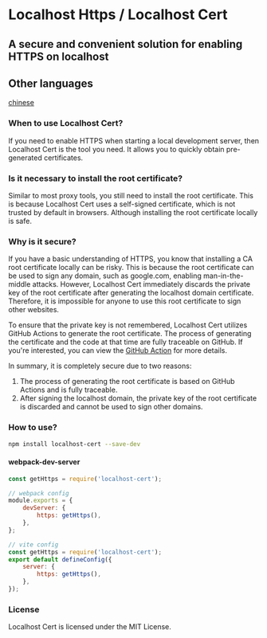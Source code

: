 
# Localhost Https / Localhost Cert

## A secure and convenient solution for enabling HTTPS on localhost

## Other languages
[chinese](readme.zh_CN.md)

### When to use Localhost Cert?

If you need to enable HTTPS when starting a local development server, then Localhost Cert is the tool you need. It allows you to quickly obtain pre-generated certificates.

### Is it necessary to install the root certificate?

Similar to most proxy tools, you still need to install the root certificate. This is because Localhost Cert uses a self-signed certificate, which is not trusted by default in browsers. Although installing the root certificate locally is safe.

### Why is it secure?

If you have a basic understanding of HTTPS, you know that installing a CA root certificate locally can be risky. This is because the root certificate can be used to sign any domain, such as google.com, enabling man-in-the-middle attacks. However, Localhost Cert immediately discards the private key of the root certificate after generating the localhost domain certificate. Therefore, it is impossible for anyone to use this root certificate to sign other websites.

To ensure that the private key is not remembered, Localhost Cert utilizes GitHub Actions to generate the root certificate. The process of generating the certificate and the code at that time are fully traceable on GitHub. If you're interested, you can view the [GitHub Action](https://github.com/IdeaNest-org/localhost-cert/actions/runs/7056302734) for more details.

In summary, it is completely secure due to two reasons:
1. The process of generating the root certificate is based on GitHub Actions and is fully traceable.
2. After signing the localhost domain, the private key of the root certificate is discarded and cannot be used to sign other domains.

### How to use?

```bash
npm install localhost-cert --save-dev
```

#### webpack-dev-server

```javascript
const getHttps = require('localhost-cert');

// webpack config
module.exports = {
    devServer: {
        https: getHttps(),
    },
};
```

```javascript
// vite config
const getHttps = require('localhost-cert');
export default defineConfig({
    server: {
        https: getHttps(),
    },
});
```
### License

Localhost Cert is licensed under the MIT License.